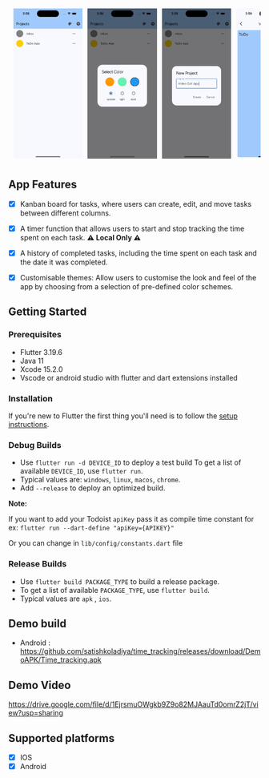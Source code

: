 <div style="display: flex; overflow-x: auto; white-space: nowrap; padding: 10px;">
  <img src="./screenshots/1.png" alt="Image 1" style="height: 300px; margin-right: 10px;">
  <img src="./screenshots/2.png" alt="Image 1" style="height: 300px; margin-right: 10px;">
  <img src="./screenshots/3.png" alt="Image 1" style="height: 300px; margin-right: 10px;">
  <img src="./screenshots/4.png" alt="Image 1" style="height: 300px; margin-right: 10px;">
  <img src="./screenshots/5.png" alt="Image 1" style="height: 300px; margin-right: 10px;">
  <img src="./screenshots/6.png" alt="Image 1" style="height: 300px; margin-right: 10px;">
  <img src="./screenshots/7.png" alt="Image 1" style="height: 300px; margin-right: 10px;">
  <img src="./screenshots/8.png" alt="Image 1" style="height: 300px; margin-right: 10px;">
  <img src="./screenshots/9.png" alt="Image 1" style="height: 300px; margin-right: 10px;">
</div>

## App Features

- [x] Kanban board for tasks, where users can create, edit, and move tasks between different columns.
- [x] A timer function that allows users to start and stop tracking the time spent on each task. **⚠️ Local Only ⚠️**
- [x] A history of completed tasks, including the time spent on each task and the date it was completed.
- [x] Customisable themes: Allow users to customise the look and feel of the app by choosing from a selection of pre-defined color schemes.


## Getting Started

### Prerequisites

- Flutter 3.19.6
- Java 11
- Xcode 15.2.0
- Vscode or android studio with flutter and dart extensions installed

### Installation

If you're new to Flutter the first thing you'll need is to follow the [setup instructions](https://docs.flutter.dev/get-started/install).

### Debug Builds

- Use `flutter run -d DEVICE_ID` to deploy a test build
  To get a list of available `DEVICE_ID`, use `flutter run`.
- Typical values are: `windows`, `linux`, `macos`, `chrome`.
- Add `--release` to deploy an optimized build.

**Note:**

If you want to add your Todoist `apiKey` pass it as compile time constant for ex:
`flutter run --dart-define "apiKey={APIKEY}"`

Or you can change in `lib/config/constants.dart` file

### Release Builds

- Use `flutter build PACKAGE_TYPE` to build a release package.
- To get a list of available `PACKAGE_TYPE`, use `flutter build`.
- Typical values are  `apk` , `ios`.


## Demo build

- Android : https://github.com/satishkoladiya/time_tracking/releases/download/DemoAPK/Time_tracking.apk

## Demo Video 

https://drive.google.com/file/d/1EjrsmuOWgkb9Z9o82MJAauTd0omrZ2jT/view?usp=sharing


## Supported platforms

- [x] IOS
- [x] Android
